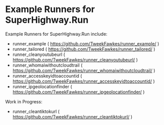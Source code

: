 # Example Runners for SuperHighway.Run

Example Runners for SuperHighway.Run include:
- runner_example ( https://github.com/TweekFawkes/runner_example/ )
- runner_tailored ( https://github.com/TweekFawkes/runner_tailored/ )
- runner_cleanyoutubeurl ( https://github.com/TweekFawkes/runner_cleanyoutubeurl/ )
- runner_whomaiwithoutcloudtrail ( https://github.com/TweekFawkes/runner_whomaiwithoutcloudtrail/ )
- runner_accesskeyidtoaccountid ( https://github.com/TweekFawkes/runner_accesskeyidtoaccountid/ )
- runner_ipgeolocationfinder ( https://github.com/TweekFawkes/runner_ipgeolocationfinder/ )

Work in Progress:
- runner_cleantiktokurl ( https://github.com/TweekFawkes/runner_cleantiktokurl/ )
